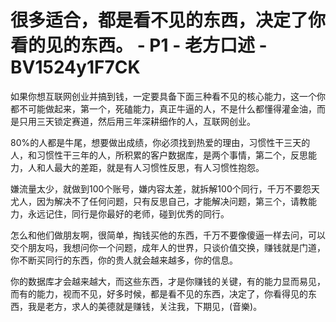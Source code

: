 # 很多适合，都是看不见的东西，决定了你看的见的东西。 - P1 - 老方口述 - BV1524y1F7CK

如果你想互联网创业并搞到钱，一定要具备下面三种看不见的核心能力，这一个你都不可能做起来，第一个，死磕能力，真正牛逼的人，不是什么都懂得灌金油，而是只用三天锁定赛道，然后用三年深耕细作的人，互联网创业。

80%的人都是牛尾，想要做出成绩，你必须找到热爱的理由，习惯性干三天的人，和习惯性干三年的人，所积累的客户数据库，是两个事情，第二个，反思能力，人和人最大的差距，就是有人习惯性反思，有人习惯性抱怨。

嫌流量太少，就做到100个账号，嫌内容太差，就拆解100个同行，千万不要怨天尤人，因为解决不了任何问题，只有反思自己，才能解决问题，第三个，请教能力，永远记住，同行是你最好的老师，碰到优秀的同行。

怎么和他们做朋友啊，很简单，掏钱买他的东西，千万不要像傻逼一样去问，可以交个朋友吗，我想问你一个问题，成年人的世界，只谈价值交换，赚钱就是门道，你不断买同行的东西，你的贵人就会越来越多，你的信息。

你的数据库才会越来越大，而这些东西，才是你赚钱的关键，有的能力显而易见，而有的能力，视而不见，好多时候，都是看不见的东西，决定了，你看得见的东西，我是老方，求人的美德就是赚钱，关注我，下期见，(音樂)。


